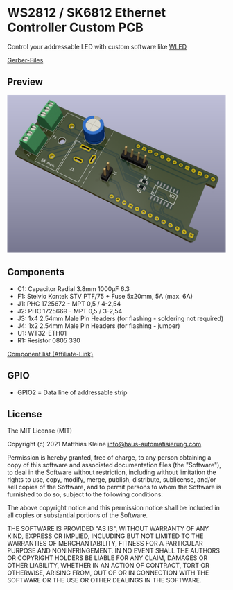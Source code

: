 # WS2812 / SK6812 Ethernet Controller Custom PCB

Control your addressable LED with custom software like [WLED](https://github.com/Aircoookie/WLED)

[Gerber-Files](https://github.com/klein0r/pcb-ws2812-ethernet-controller/releases)

## Preview

![PCB Preview](https://raw.githubusercontent.com/klein0r/pcb-ws2812-ethernet-controller/master/preview.png)

## Components

- C1: Capacitor Radial 3.8mm 1000μF 6.3
- F1: Stelvio Kontek STV PTF/75 + Fuse 5x20mm, 5A (max. 6A)
- J1: PHC 1725672 - MPT 0,5 / 4-2,54
- J2: PHC 1725669 - MPT 0,5 / 3-2,54
- J3: 1x4 2.54mm Male Pin Headers (for flashing - soldering not required)
- J4: 1x2 2.54mm Male Pin Headers (for flashing - jumper)
- U1: WT32-ETH01
- R1: Resistor 0805 330

[Component list (Affiliate-Link)](https://haus-auto.com/p/rei/ListeWS2812Eth)

## GPIO

- GPIO2 = Data line of addressable strip

## License

The MIT License (MIT)

Copyright (c) 2021 Matthias Kleine <info@haus-automatisierung.com>

Permission is hereby granted, free of charge, to any person obtaining a copy
of this software and associated documentation files (the "Software"), to deal
in the Software without restriction, including without limitation the rights
to use, copy, modify, merge, publish, distribute, sublicense, and/or sell
copies of the Software, and to permit persons to whom the Software is
furnished to do so, subject to the following conditions:

The above copyright notice and this permission notice shall be included in
all copies or substantial portions of the Software.

THE SOFTWARE IS PROVIDED "AS IS", WITHOUT WARRANTY OF ANY KIND, EXPRESS OR
IMPLIED, INCLUDING BUT NOT LIMITED TO THE WARRANTIES OF MERCHANTABILITY,
FITNESS FOR A PARTICULAR PURPOSE AND NONINFRINGEMENT. IN NO EVENT SHALL THE
AUTHORS OR COPYRIGHT HOLDERS BE LIABLE FOR ANY CLAIM, DAMAGES OR OTHER
LIABILITY, WHETHER IN AN ACTION OF CONTRACT, TORT OR OTHERWISE, ARISING FROM,
OUT OF OR IN CONNECTION WITH THE SOFTWARE OR THE USE OR OTHER DEALINGS IN
THE SOFTWARE.
